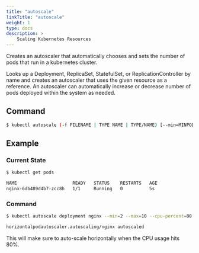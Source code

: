 ```yaml
---
title: "autoscale"
linkTitle: "autoscale"
weight: 1
type: docs
description: >
    Scaling Kubernetes Resources
---
```


Creates an autoscaler that automatically chooses and sets the number of pods that run in a kubernetes cluster.

Looks up a Deployment, ReplicaSet, StatefulSet, or ReplicationController by name and creates an autoscaler that uses the given resource as a reference. An autoscaler can automatically increase or decrease number of pods deployed within the system as needed.

## Command
```bash
$ kubectl autoscale (-f FILENAME | TYPE NAME | TYPE/NAME) [--min=MINPODS] --max=MAXPODS [--cpu-percent=CPU]
```


## Example

### Current State
```bash
$ kubectl get pods

NAME                     READY   STATUS    RESTARTS   AGE
nginx-6db489d4b7-zcc8h   1/1     Running   0          5s
```

### Command
```bash
$ kubectl autoscale deployment nginx --min=2 --max=10 --cpu-percent=80

horizontalpodautoscaler.autoscaling/nginx autoscaled
```

This will make sure to auto-scale horizontally when the CPU usage hits 80%.